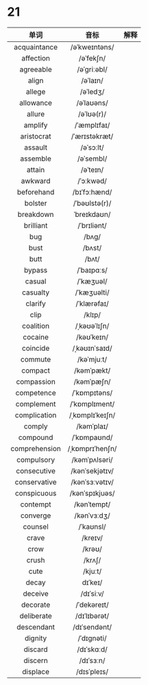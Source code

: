 # 21

|     单词      |      音标       | 解释 |
| :-----------: | :-------------: | :--: |
| acquaintance  |  /əˈkweɪntəns/  |      |
|   affection   |    /əˈfekʃn/    |      |
|   agreeable   |   /əˈɡriːəbl/   |      |
|     align     |    /əˈlaɪn/     |      |
|    allege     |    /əˈledʒ/     |      |
|   allowance   |   /əˈlaʊəns/    |      |
|    allure     |   /əˈlʊə(r)/    |      |
|    amplify    |   /ˈæmplɪfaɪ/   |      |
|  aristocrat   |  /ˈærɪstəkræt/  |      |
|    assault    |    /əˈsɔːlt/    |      |
|   assemble    |    /əˈsembl/    |      |
|    attain     |    /əˈteɪn/     |      |
|    awkward    |    /ˈɔːkwəd/    |      |
|  beforehand   |  /bɪˈfɔːhænd/   |      |
|    bolster    |  /ˈbəʊlstə(r)/  |      |
|   breakdown   |   ˈbreɪkdaʊn/   |      |
|   brilliant   |   /ˈbrɪliənt/   |      |
|      bug      |      /bʌɡ/      |      |
|     bust      |     /bʌst/      |      |
|     butt      |      /bʌt/      |      |
|    bypass     |   /ˈbaɪpɑːs/    |      |
|    casual     |    /ˈkæʒuəl/    |      |
|   casualty    |   /ˈkæʒuəlti/   |      |
|    clarify    |   /ˈklærəfaɪ/   |      |
|     clip      |     /klɪp/      |      |
|   coalition   |  /ˌkəʊəˈlɪʃn/   |      |
|    cocaine    |   /kəʊˈkeɪn/    |      |
|   coincide    |  /ˌkəʊɪnˈsaɪd/  |      |
|    commute    |   /kəˈmjuːt/    |      |
|    compact    |   /kəmˈpækt/    |      |
|  compassion   |   /kəmˈpæʃn/    |      |
|  competence   |  /ˈkɒmpɪtəns/   |      |
|  complement   |  /ˈkɒmplɪment/  |      |
| complication  | /ˌkɒmplɪˈkeɪʃn/ |      |
|    comply     |   /kəmˈplaɪ/    |      |
|   compound    |   /ˈkɒmpaʊnd/   |      |
| comprehension | /ˌkɒmprɪˈhenʃn/ |      |
|  compulsory   |  /kəmˈpʌlsəri/  |      |
|  consecutive  | /kənˈsekjətɪv/  |      |
| conservative  | /kənˈsɜːvətɪv/  |      |
|  conspicuous  | /kənˈspɪkjuəs/  |      |
|   contempt    |   /kənˈtempt/   |      |
|   converge    |   /kənˈvɜːdʒ/   |      |
|    counsel    |    /ˈkaʊnsl/    |      |
|     crave     |     /kreɪv/     |      |
|     crow      |     /krəʊ/      |      |
|     crush     |     /krʌʃ/      |      |
|     cute      |     /kjuːt/     |      |
|     decay     |     dɪˈkeɪ/     |      |
|    deceive    |    /dɪˈsiːv/    |      |
|   decorate    |   /ˈdekəreɪt/   |      |
|  deliberate   |  /dɪˈlɪbərət/   |      |
|  descendant   |  /dɪˈsendənt/   |      |
|    dignity    |   /ˈdɪɡnəti/    |      |
|    discard    |   /dɪˈskɑːd/    |      |
|    discern    |    /dɪˈsɜːn/    |      |
|   displace    |   /dɪsˈpleɪs/   |      |